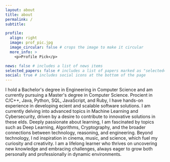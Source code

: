 ```yaml
---
layout: about
title: about
permalink: /
subtitle:

profile:
  align: right
  image: prof_pic.jpg
  image_circular: false # crops the image to make it circular
  more_info: >
    <p>Profile Pick</p>

news: false # includes a list of news items
selected_papers: false # includes a list of papers marked as "selected={true}"
social: true # includes social icons at the bottom of the page
---
```


I hold a Bachelor's degree in Engineering in Computer Science and am currently pursuing a Master's degree in Computer Science.
Procient in C/C++, Java, Python, SQL, JavaScript, and Ruby, I have hands-on experience in developing ecient and scalable software solutions.
I am currently delving into advanced topics in Machine Learning and Cybersecurity, driven by a desire to contribute to innovative solutions in these elds.
Deeply passionate about learning, I am fascinated by topics such as Deep Learning, Algorithms, Cryptography, and the broader connections between technology, reasoning, and engineering.
Beyond technology, I nd inspiration in cinema, music, and science, which fuel my curiosity and creativity.
I am a lifelong learner who thrives on uncovering new knowledge and embracing challenges, always eager to grow both personally and professionally in dynamic environments.
